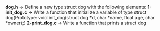 **dog.h** -> Define a new type struct dog with the following elements:
**1-init_dog.c** -> Write a function that initialize a variable of type struct dog(Prototype: void init_dog(struct dog *d, char *name, float age, char *owner);)
**2-print_dog.c** -> Write a function that prints a struct dog
